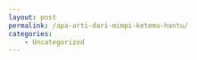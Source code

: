 ```yaml
---
layout: post
permalink: /apa-arti-dari-mimpi-ketemu-hantu/
categories:
    - Uncategorized
---
```


